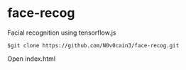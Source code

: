 # face-recog
Facial recognition using tensorflow.js

```
$git clone https://github.com/N0v0cain3/face-recog.git
```
Open index.html
